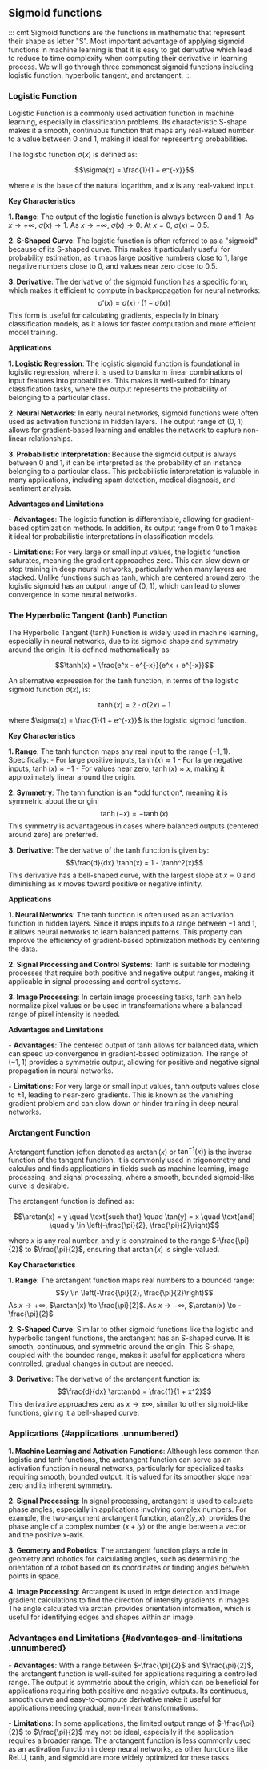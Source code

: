 ## Sigmoid functions

::: cmt
Sigmoid functions are the functions in mathematic that represent their
shape as letter \"S\". Most important advantage of applying sigmoid
functions in machine learning is that it is easy to get derivative which
lead to reduce to time complexity when computing their derivative in
learning process. We will go through three commonest sigmoid functions
including logistic function, hyperbolic tangent, and arctangent.
:::

### Logistic Function

Logistic Function is a commonly used activation function in machine
learning, especially in classification problems. Its characteristic
S-shape makes it a smooth, continuous function that maps any real-valued
number to a value between 0 and 1, making it ideal for representing
probabilities.

The logistic function $\sigma(x)$ is defined as:

$$\sigma(x) = \frac{1}{1 + e^{-x}}$$

where $e$ is the base of the natural logarithm, and $x$ is any
real-valued input.

**Key Characteristics**

**1. Range**: The output of the logistic function is always between 0
and 1: As $x \to +\infty$, $\sigma(x) \to 1$. As $x \to -\infty$,
$\sigma(x) \to 0$. At $x = 0$, $\sigma(x) = 0.5$.

**2. S-Shaped Curve**: The logistic function is often referred to as a
\"sigmoid\" because of its S-shaped curve. This makes it particularly
useful for probability estimation, as it maps large positive numbers
close to 1, large negative numbers close to 0, and values near zero
close to 0.5.

**3. Derivative**: The derivative of the sigmoid function has a specific
form, which makes it efficient to compute in backpropagation for neural
networks: $$\sigma'(x) = \sigma(x) \cdot (1 - \sigma(x))$$ This form is
useful for calculating gradients, especially in binary classification
models, as it allows for faster computation and more efficient model
training.

**Applications**

**1. Logistic Regression**: The logistic sigmoid function is
foundational in logistic regression, where it is used to transform
linear combinations of input features into probabilities. This makes it
well-suited for binary classification tasks, where the output represents
the probability of belonging to a particular class.

**2. Neural Networks**: In early neural networks, sigmoid functions were
often used as activation functions in hidden layers. The output range of
(0, 1) allows for gradient-based learning and enables the network to
capture non-linear relationships.

**3. Probabilistic Interpretation**: Because the sigmoid output is
always between 0 and 1, it can be interpreted as the probability of an
instance belonging to a particular class. This probabilistic
interpretation is valuable in many applications, including spam
detection, medical diagnosis, and sentiment analysis.

**Advantages and Limitations**

\- **Advantages**: The logistic function is differentiable, allowing for
gradient-based optimization methods. In addition, its output range from
0 to 1 makes it ideal for probabilistic interpretations in
classification models.

\- **Limitations**: For very large or small input values, the logistic
function saturates, meaning the gradient approaches zero. This can slow
down or stop training in deep neural networks, particularly when many
layers are stacked. Unlike functions such as tanh, which are centered
around zero, the logistic sigmoid has an output range of (0, 1), which
can lead to slower convergence in some neural networks.

### The Hyperbolic Tangent (tanh) Function

The Hyperbolic Tangent (tanh) Function is widely used in machine
learning, especially in neural networks, due to its sigmoid shape and
symmetry around the origin. It is defined mathematically as:

$$\tanh(x) = \frac{e^x - e^{-x}}{e^x + e^{-x}}$$

An alternative expression for the tanh function, in terms of the
logistic sigmoid function $\sigma(x)$, is:

$$\tanh(x) = 2 \cdot \sigma(2x) - 1$$

where $\sigma(x) = \frac{1}{1 + e^{-x}}$ is the logistic sigmoid
function.

**Key Characteristics**

**1. Range**: The tanh function maps any real input to the range
$(-1, 1)$. Specifically: - For large positive inputs,
$\tanh(x) \approx 1$ - For large negative inputs,
$\tanh(x) \approx -1$ - For values near zero, $\tanh(x) \approx x$,
making it approximately linear around the origin.

**2. Symmetry**: The tanh function is an \*odd function\*, meaning it is
symmetric about the origin: $$\tanh(-x) = -\tanh(x)$$ This symmetry is
advantageous in cases where balanced outputs (centered around zero) are
preferred.

**3. Derivative**: The derivative of the tanh function is given by:
$$\frac{d}{dx} \tanh(x) = 1 - \tanh^2(x)$$ This derivative has a
bell-shaped curve, with the largest slope at $x = 0$ and diminishing as
$x$ moves toward positive or negative infinity.

**Applications**

**1. Neural Networks**: The tanh function is often used as an activation
function in hidden layers. Since it maps inputs to a range between $-1$
and $1$, it allows neural networks to learn balanced patterns. This
property can improve the efficiency of gradient-based optimization
methods by centering the data.

**2. Signal Processing and Control Systems**: Tanh is suitable for
modeling processes that require both positive and negative output
ranges, making it applicable in signal processing and control systems.

**3. Image Processing**: In certain image processing tasks, tanh can
help normalize pixel values or be used in transformations where a
balanced range of pixel intensity is needed.

**Advantages and Limitations**

\- **Advantages**: The centered output of tanh allows for balanced data,
which can speed up convergence in gradient-based optimization. The range
of $(-1, 1)$ provides a symmetric output, allowing for positive and
negative signal propagation in neural networks.

\- **Limitations**: For very large or small input values, tanh outputs
values close to $\pm 1$, leading to near-zero gradients. This is known
as the vanishing gradient problem and can slow down or hinder training
in deep neural networks.

### Arctangent Function

Arctangent function (often denoted as $\arctan(x)$ or $\tan^{-1}(x)$) is
the inverse function of the tangent function. It is commonly used in
trigonometry and calculus and finds applications in fields such as
machine learning, image processing, and signal processing, where a
smooth, bounded sigmoid-like curve is desirable.

The arctangent function is defined as:

$$\arctan(x) = y \quad \text{such that} \quad \tan(y) = x \quad \text{and} \quad y \in \left(-\frac{\pi}{2}, \frac{\pi}{2}\right)$$

where $x$ is any real number, and $y$ is constrained to the range
$-\frac{\pi}{2}$ to $\frac{\pi}{2}$, ensuring that $\arctan(x)$ is
single-valued.

**Key Characteristics**

**1. Range**: The arctangent function maps real numbers to a bounded
range: $$y \in \left(-\frac{\pi}{2}, \frac{\pi}{2}\right)$$ As
$x \to +\infty$, $\arctan(x) \to \frac{\pi}{2}$. As $x \to -\infty$,
$\arctan(x) \to -\frac{\pi}{2}$

**2. S-Shaped Curve**: Similar to other sigmoid functions like the
logistic and hyperbolic tangent functions, the arctangent has an
S-shaped curve. It is smooth, continuous, and symmetric around the
origin. This S-shape, coupled with the bounded range, makes it useful
for applications where controlled, gradual changes in output are needed.

**3. Derivative**: The derivative of the arctangent function is:
$$\frac{d}{dx} \arctan(x) = \frac{1}{1 + x^2}$$ This derivative
approaches zero as $x \to \pm \infty$, similar to other sigmoid-like
functions, giving it a bell-shaped curve.

### Applications {#applications .unnumbered}

**1. Machine Learning and Activation Functions**: Although less common
than logistic and tanh functions, the arctangent function can serve as
an activation function in neural networks, particularly for specialized
tasks requiring smooth, bounded output. It is valued for its smoother
slope near zero and its inherent symmetry.

**2. Signal Processing**: In signal processing, arctangent is used to
calculate phase angles, especially in applications involving complex
numbers. For example, the two-argument arctangent function,
$\text{atan2}(y, x)$, provides the phase angle of a complex number
$(x + iy)$ or the angle between a vector and the positive x-axis.

**3. Geometry and Robotics**: The arctangent function plays a role in
geometry and robotics for calculating angles, such as determining the
orientation of a robot based on its coordinates or finding angles
between points in space.

**4. Image Processing**: Arctangent is used in edge detection and image
gradient calculations to find the direction of intensity gradients in
images. The angle calculated via $\arctan$ provides orientation
information, which is useful for identifying edges and shapes within an
image.

### Advantages and Limitations {#advantages-and-limitations .unnumbered}

\- **Advantages**: With a range between $-\frac{\pi}{2}$ and
$\frac{\pi}{2}$, the arctangent function is well-suited for applications
requiring a controlled range. The output is symmetric about the origin,
which can be beneficial for applications requiring both positive and
negative outputs. Its continuous, smooth curve and easy-to-compute
derivative make it useful for applications needing gradual, non-linear
transformations.

\- **Limitations**: In some applications, the limited output range of
$-\frac{\pi}{2}$ to $\frac{\pi}{2}$ may not be ideal, especially if the
application requires a broader range. The arctangent function is less
commonly used as an activation function in deep neural networks, as
other functions like ReLU, tanh, and sigmoid are more widely optimized
for these tasks.
